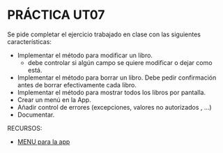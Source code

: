 # PRÁCTICA UT07

Se pide completar el ejercicio trabajado en clase con las siguientes características:

- Implementar el método para modificar un libro.
  - debe controlar si algún campo se quiere modificar o dejar como está.
- Implementar el método para borrar un libro. Debe pedir confirmación antes de borrar efectivamente cada libro.
- Implementar el método para mostrar todos los libros por pantalla.
- Crear un menú en la App.
- Añadir control de errores (excepciones, valores no autorizados , ...)
- Documentar.

RECURSOS:
- [MENU para la app](_resources/Menu.java)
